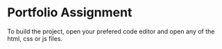 # Portfolio Assignment

To build the project, open your prefered code editor and open any of the html, css or js files. 

